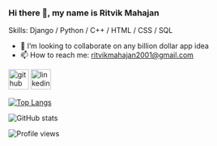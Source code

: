 ### Hi there 👋, my name is Ritvik Mahajan

Skills: Django / Python / C++ / HTML / CSS / SQL

- 👯 I’m looking to collaborate on any billion dollar app idea  
- 📫 How to reach me: ritvikmahajan2001@gmail.com 


[<img src='https://cdn.jsdelivr.net/npm/simple-icons@3.0.1/icons/github.svg' alt='github' height='40'>](https://github.com/ritvikmahajan17)  [<img src='https://cdn.jsdelivr.net/npm/simple-icons@3.0.1/icons/linkedin.svg' alt='linkedin' height='40'>](https://www.linkedin.com/in/www.linkedin.com/in/ritvik-mahajan-b13679179//)  

[![Top Langs](https://github-readme-stats.vercel.app/api/top-langs/?username=ritvikmahajan17)](https://github.com/anuraghazra/github-readme-stats)

![GitHub stats](https://github-readme-stats.vercel.app/api?username=ritvikmahajan17&show_icons=true)  

![Profile views](https://gpvc.arturio.dev/ritvikmahajan17)  
